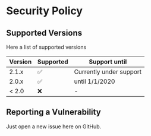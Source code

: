 # Security Policy

## Supported Versions

Here a list of supported versions

| Version | Supported          | Support until |
| ------- | ------------------ | ---- |
| 2.1.x   | :white_check_mark: | Currently under support |
| 2.0.x   | :white_check_mark: | until 1/1/2020 |
| < 2.0   | :x:                | - |

## Reporting a Vulnerability

Just open a new issue here on GitHub.
